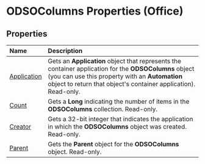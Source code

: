 
# ODSOColumns Properties (Office)

## Properties



|**Name**|**Description**|
|:-----|:-----|
|[Application](e10ed845-4f3d-5478-0e70-d0c6bb76522a.md)|Gets an  **Application** object that represents the container application for the **ODSOColumns** object (you can use this property with an **Automation** object to return that object's container application). Read-only.|
|[Count](f0551681-2550-44a7-497b-2d270623040b.md)|Gets a  **Long** indicating the number of items in the **ODSOColumns** collection. Read-only.|
|[Creator](b7925809-daf7-cf95-2465-ec3d9832aa79.md)|Gets a 32-bit integer that indicates the application in which the  **ODSOColumns** object was created. Read-only.|
|[Parent](b0d2184c-e33e-9cc0-e21c-bd26174aefc4.md)|Gets the  **Parent** object for the **ODSOColumns** object. Read-only.|
